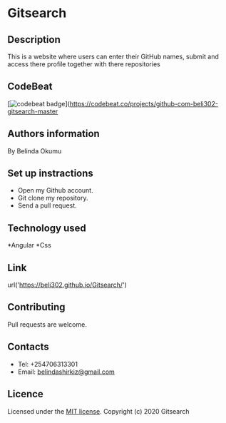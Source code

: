 # Gitsearch

## Description
This is a website where users can enter their GitHub names, submit and access there profile together with there repositories

## CodeBeat
[![codebeat badge](https://codebeat.co/badges/b298fe5c-47b3-4cb3-830b-c4aa60296d06)](https://codebeat.co/projects/github-com-beli302-gitsearch-master

## Authors information
By Belinda Okumu

## Set up instractions
* Open my Github account.
* Git clone my repository.
* Send a pull request.

## Technology used
*Angular
*Css

## Link
url('https://beli302.github.io/Gitsearch/')

## Contributing
Pull requests are welcome.

## Contacts
* Tel: +254706313301
* Email: belindashirkiz@gmail.com

## Licence
Licensed under the  [MIT license](LICENSE).
Copyright (c) 2020 Gitsearch